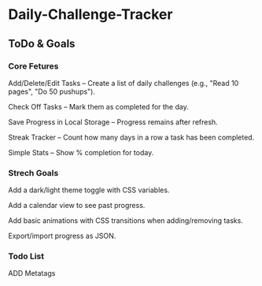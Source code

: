 # Daily-Challenge-Tracker

## ToDo & Goals

### Core Fetures

Add/Delete/Edit Tasks – Create a list of daily challenges (e.g., "Read 10 pages", "Do 50 pushups").

Check Off Tasks – Mark them as completed for the day.

Save Progress in Local Storage – Progress remains after refresh.

Streak Tracker – Count how many days in a row a task has been completed.

Simple Stats – Show % completion for today.

### Strech Goals

Add a dark/light theme toggle with CSS variables.

Add a calendar view to see past progress.

Add basic animations with CSS transitions when adding/removing tasks.

Export/import progress as JSON.

### Todo List

ADD Metatags 
